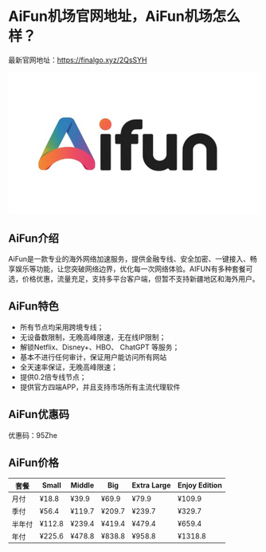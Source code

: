 # AiFun机场官网地址，AiFun机场怎么样？

最新官网地址：https://finalgo.xyz/2QsSYH

![图片](https://raw.githubusercontent.com/tizibaike/AiFun/refs/heads/main/aifun_logo.png)

## AiFun介绍

AiFun是一款专业的海外网络加速服务，提供金融专线、安全加密、一键接入、畅享娱乐等功能，让您突破网络边界，优化每一次网络体验。AIFUN有多种套餐可选，价格优惠，流量充足，支持多平台客户端，但暂不支持新疆地区和海外用户。

## AiFun特色

- 所有节点均采用跨境专线；
- 无设备数限制，无晚高峰限速，无在线IP限制；
- 解锁Netflix、Disney+、HBO、 ChatGPT 等服务；
- 基本不进行任何审计，保证用户能访问所有网站
- 全天速率保证，无晚高峰限速；
- 提供0.2倍专线节点；
- 提供官方四端APP，并且支持市场所有主流代理软件

## AiFun优惠码

优惠码：95Zhe

## AiFun价格

| 套餐   | Small  | Middle | Big    | Extra Large | Enjoy Edition |
| ------ | ------ | ------ | ------ | ----------- | ------------- |
| 月付   | ¥18.8  | ¥39.9  | ¥69.9  | ¥79.9       | ¥109.9        |
| 季付   | ¥56.4  | ¥119.7 | ¥209.7 | ¥239.7      | ¥329.7        |
| 半年付 | ¥112.8 | ¥239.4 | ¥419.4 | ¥479.4      | ¥659.4        |
| 年付   | ¥225.6 | ¥478.8 | ¥838.8 | ¥958.8      | ¥1318.8       |
